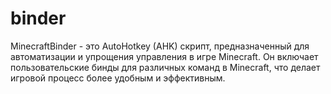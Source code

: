 # binder
MinecraftBinder - это AutoHotkey (AHK) скрипт, предназначенный для автоматизации и упрощения управления в игре Minecraft. Он включает пользовательские бинды для различных команд в Minecraft, что делает игровой процесс более удобным и эффективным.
